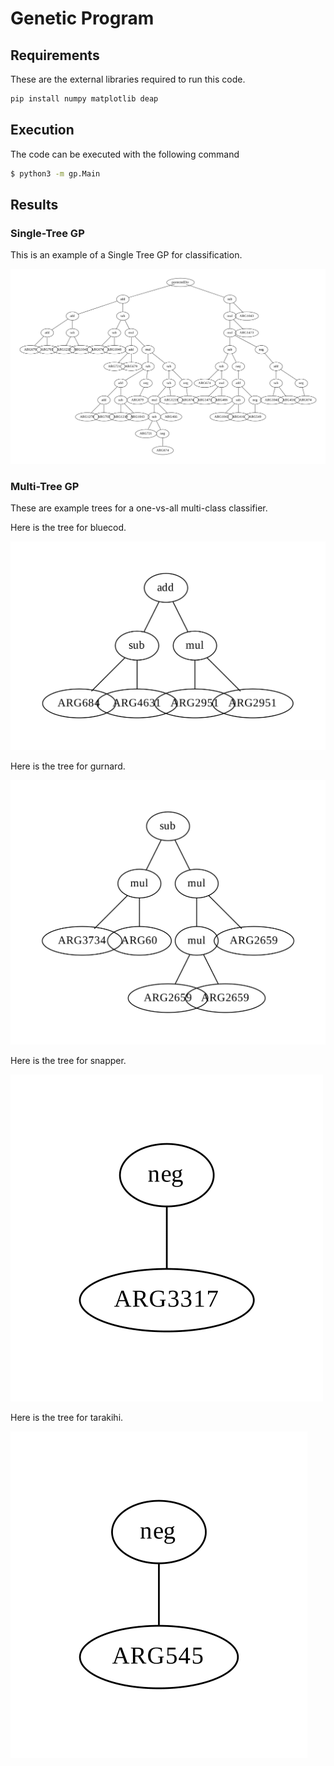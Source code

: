 # Genetic Program

## Requirements 

These are the external libraries required to run this code. 

```bash 
pip install numpy matplotlib deap
```

## Execution 

The code can be executed with the following command

```bash 
$ python3 -m gp.Main
``` 

## Results 

### Single-Tree GP 

This is an example of a Single Tree GP for classification. 

![Single Tree GP](./assets/SingleTree_GP.png)

### Multi-Tree GP 

These are example trees for a one-vs-all multi-class classifier. 

Here is the tree for bluecod. 

![Multi Tree GP - Bluecod](./assets/MultiTree_GP_BCO.png)

Here is the tree for gurnard. 

![Multi Tree GP - Gluecod](./assets/MultiTree_GP_GUR.png)

Here is the tree for snapper. 

![Multi Tree GP - Snapper](./assets/MultiTree_GP_SNA.png)

Here is the tree for tarakihi. 

![Multi Tree GP - Tarakihi](./assets/MultiTree_GP_TAR.png)